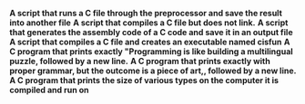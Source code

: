 **A script that runs a C file through the preprocessor and save the result into another file**
**A script that compiles a C file but does not link.**
**A script that generates the assembly code of a C code and save it in an output file**
**A script that compiles a C file and creates an executable named cisfun**
**A C program that prints exactly "Programming is like building a multilingual puzzle, followed by a new line.**
**A  C program that prints exactly with proper grammar, but the outcome is a piece of art,, followed by a new line.**
**A C program that prints the size of various types on the computer it is compiled and run on**
